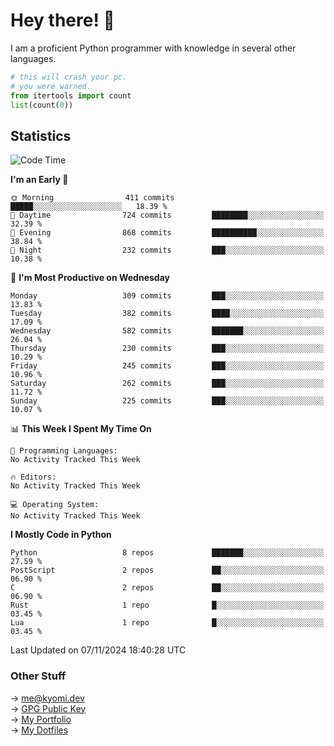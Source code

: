 # Hey there! 👋

I am a proficient Python programmer with knowledge in several other languages.

```py
# this will crash your pc.
# you were warned.
from itertools import count
list(count(0))
```

## Statistics
<!--START_SECTION:waka-->
![Code Time](http://img.shields.io/badge/Code%20Time-1%2C620%20hrs%2046%20mins-blue)

**I'm an Early 🐤** 

```text
🌞 Morning                411 commits         █████░░░░░░░░░░░░░░░░░░░░   18.39 % 
🌆 Daytime                724 commits         ████████░░░░░░░░░░░░░░░░░   32.39 % 
🌃 Evening                868 commits         ██████████░░░░░░░░░░░░░░░   38.84 % 
🌙 Night                  232 commits         ███░░░░░░░░░░░░░░░░░░░░░░   10.38 % 
```
📅 **I'm Most Productive on Wednesday** 

```text
Monday                   309 commits         ███░░░░░░░░░░░░░░░░░░░░░░   13.83 % 
Tuesday                  382 commits         ████░░░░░░░░░░░░░░░░░░░░░   17.09 % 
Wednesday                582 commits         ███████░░░░░░░░░░░░░░░░░░   26.04 % 
Thursday                 230 commits         ███░░░░░░░░░░░░░░░░░░░░░░   10.29 % 
Friday                   245 commits         ███░░░░░░░░░░░░░░░░░░░░░░   10.96 % 
Saturday                 262 commits         ███░░░░░░░░░░░░░░░░░░░░░░   11.72 % 
Sunday                   225 commits         ███░░░░░░░░░░░░░░░░░░░░░░   10.07 % 
```


📊 **This Week I Spent My Time On** 

```text
💬 Programming Languages: 
No Activity Tracked This Week

🔥 Editors: 
No Activity Tracked This Week

💻 Operating System: 
No Activity Tracked This Week
```

**I Mostly Code in Python** 

```text
Python                   8 repos             ███████░░░░░░░░░░░░░░░░░░   27.59 % 
PostScript               2 repos             ██░░░░░░░░░░░░░░░░░░░░░░░   06.90 % 
C                        2 repos             ██░░░░░░░░░░░░░░░░░░░░░░░   06.90 % 
Rust                     1 repo              █░░░░░░░░░░░░░░░░░░░░░░░░   03.45 % 
Lua                      1 repo              █░░░░░░░░░░░░░░░░░░░░░░░░   03.45 % 
```




 Last Updated on 07/11/2024 18:40:28 UTC
<!--END_SECTION:waka-->

### Other Stuff

→ [me@kyomi.dev](mailto:me@kyomi.dev)\
→ [GPG Public Key](https://github.com/bitterteriyaki.gpg)\
→ [My Portfolio](https://kyomi.dev)\
→ [My Dotfiles](https://github.com/bitterteriyaki/dotfiles)

